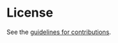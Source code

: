 # License

See the
[guidelines for contributions](https://github.com/oskar456/ietf-aaaa-filtering/blob/main/CONTRIBUTING.md).
